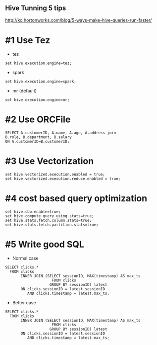 ## Hive Tunning 5 tips
http://ko.hortonworks.com/blog/5-ways-make-hive-queries-run-faster/

# #1 Use Tez
  - tez
```
set hive.execution.engine=tez;
```
  - spark
```
set hive.execution.engine=spark;
```

  - mr (default)
```
set hive.execution.engine=mr;
```

# #2 Use ORCFile
```
SELECT A.customerID, A.name, A.age, A.address join
B.role, B.department, B.salary
ON A.customerID=B.customerID;
```

# #3 Use Vectorization
```
set hive.vectorized.execution.enabled = true;
set hive.vectorized.execution.reduce.enabled = true;
```

# #4 cost based query optimization
```
set hive.cbo.enable=true;
set hive.compute.query.using.stats=true;
set hive.stats.fetch.column.stats=true;
set hive.stats.fetch.partition.stats=true;
```

# #5 Write good SQL
  - Normal case
```
SELECT clicks.* 
  FROM clicks 
       INNER JOIN (SELECT sessionID, MAX(timestamp) AS max_ts 
                     FROM clicks
                    GROUP BY sessionID) latest
       ON clicks.sessionID = latest.sessionID 
          AND clicks.timestamp = latest.max_ts;

```

  - Better case
```
SELECT clicks.* 
  FROM clicks 
       INNER JOIN (SELECT sessionID, MAX(timestamp) AS max_ts 
                     FROM clicks
                    GROUP BY sessionID) latest
       ON clicks.sessionID = latest.sessionID 
          AND clicks.timestamp = latest.max_ts;
```
